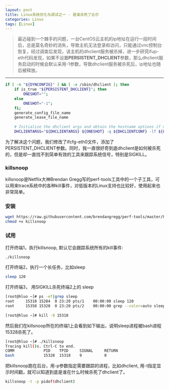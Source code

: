 ```yaml
---
layout: post
title: Linux系统优化与调试之一 - 是谁杀死了比尔
categories: Linux
tags: [Linux]
---
```


> 最近碰到一个棘手的问题，一台CentOS云主机的ip地址在运行一段时间后，总是莫名奇妙的消失，导致主机无法登录和访问，只能通过vnc控制台恢复，经过调查后发现，该主机的dhclient服务被杀掉，进一步研究ifup-eth代码发现，如果不设置**PERSISTENT_DHCLIENT**参数，那么dhclient服务启动的时候会默认采用-1参数，导致dhclient服务被杀死后，ip地址也随后被释放。

------


```sh
if [ -n "${DYNCONFIG}" ] && [ -x /sbin/dhclient ]; then
    if is_true "${PERSISTENT_DHCLIENT}"; then
        ONESHOT="";
    else
        ONESHOT="-1";
    fi;
    generate_config_file_name
    generate_lease_file_name
 
    # Initialize the dhclient args and obtain the hostname options if needed:
    DHCLIENTARGS="${DHCLIENTARGS} ${ONESHOT} -q ${DHCLIENTCONF} -lf ${LEASEFILE} -pf /var/run/dhclient-${DEVICE}.pid"
```

为了解决这个问题，我们修改了ifcfg-eth0文件，添加了PERSISTENT_DHCLIENT参数。同时，我一直很好奇到底dhclient是如何被杀死的，但是却一直找不到简单有效的工具来跟踪系统信号，特别是SIGKILL。

### killsnoop

killsnoop是Netflix大神Brendan Gregg写的perf-tools工具中的一个子工具，可以用来trace系统中的各种kill事件，对低版本的Linux支持也比较好，使用起来也非常简单。

### 安装

```sh
wget https://raw.githubusercontent.com/brendangregg/perf-tools/master/killsnoop
chmod +x killsnoop
```

### 试用

打开终端1，执行killsnoop, 默认它会跟踪系统所有的kill事件:

```sh
./killsnoop
```

打开终端2，执行一个长任务，比如sleep

```sh
sleep 120
```

打开终端3， 用SIGKILL杀死终端2上的 sleep

```sh
[root@hluo ~]# ps -ef|grep sleep
root     15318 15284  0 23:20 pts/1    00:00:00 sleep 120
root     15358 15328  0 23:20 pts/2    00:00:00 grep --color=auto sleep
 
[root@hluo ~]# kill -9 15318
```

然后我们在killsnoop所在的终端1上会看到如下输出，说明sleep进程被bash进程15328杀死了。

```sh
[root@hluo ~]# ./killsnoop
Tracing kill()s. Ctrl-C to end.
COMM             PID    TPID     SIGNAL     RETURN
bash             15328  15318    9          0
```

把killsnoop跑在后台，用-p参数指定需要跟踪的进程，比如dhclient, 用-t指定显示时间戳，就可以知道到底是谁在什么时候杀死了dhclient了。

```sh
killsnoop -t -p pidof(dhclient)
```
